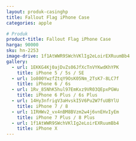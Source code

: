 ```yaml
---
layout: produk-casinghp
title: Fallout Flag iPhone Case
categories: apple

# Produk
product-title: Fallout Flag iPhone Case
harga: 90000
sku: hn-2253
image-drive: 1f1AtWWR9SWchVKlIg2eLoirEXRuumBb4
gallery:
  - url: 1EKKG4Kj0ajDvZs06JfXcTnVYKwdKhYPK
    title: iPhone 5 / 5s / SE
  - url: 1o800YwzfZtqY9OsK05Nm_2TsK7-8LC7f
    title: iPhone 6 / 6s
  - url: 1Rv_85NhK5hul97EmKxz9VR03QEpxPGWu
    title: iPhone 6 Plus / 6s Plus
  - url: 14Hy3nfrigV3aHvskI5V6Pu2W7fuUBYlU
    title: iPhone 7 / 8
  - url: 1IRHWv2_vx4nBM8BVzm2w4j6vnEHvIyEm
    title: iPhone 7 Plus / 8 Plus
  - url: 1f1AtWWR9SWchVKlIg2eLoirEXRuumBb4
    title: iPhone X
---
```

